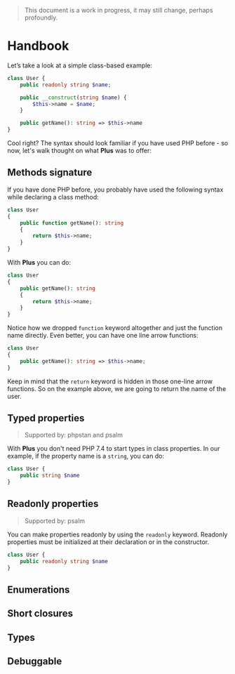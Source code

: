 > This document is a work in progress, it may still change, perhaps profoundly.

# Handbook

Let’s take a look at a simple class-based example:

```php
class User {
    public readonly string $name;

    public __construct(string $name) {
        $this->name = $name;
    }

    public getName(): string => $this->name
}
```

Cool right? The syntax should look familiar if you have used PHP before - so now, let's walk thought on
what **Plus** was to offer:

## Methods signature

If you have done PHP before, you probably have used the following syntax while declaring a class method:

```php
class User
{
    public function getName(): string
    {
        return $this->name;
    }
}
```

With **Plus** you can do:

```php
class User
{
    public getName(): string
    {
        return $this->name;
    }
}
```

Notice how we dropped `function` keyword altogether and just the function name directly. Even
better, you can have one line arrow functions:

```php
class User
{
    public getName(): string => $this->name;
}
```

Keep in mind that the `return` keyword is hidden in those one-line arrow functions. So on the
example above, we are going to return the name of the user.

## Typed properties

> Supported by: phpstan and psalm

With **Plus** you don't need PHP 7.4 to start types in class properties. In our example, if the
property name is a `string`, you can do:

```php
class User {
    public string $name
}
```

## Readonly properties

> Supported by: psalm

You can make properties readonly by using the `readonly` keyword. Readonly properties must be
initialized at their declaration or in the constructor.

```php
class User {
    public readonly string $name
}
```

## Enumerations

## Short closures

## Types

## Debuggable



